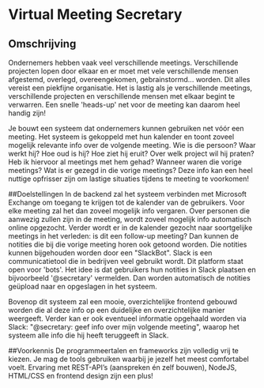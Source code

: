 # Virtual Meeting Secretary

## Omschrijving
Ondernemers hebben vaak veel verschillende meetings. Verschillende projecten lopen door elkaar en er moet met vele verschillende mensen afgestemd, overlegd, overeengekomen, gebrainstormd... worden. Dit alles vereist een piekfijne organisatie. Het is lastig als je verschillende meetings, verschillende projecten en verschillende mensen met elkaar begint te verwarren. Een snelle 'heads-up' net voor de meeting kan daarom heel handig zijn!

Je bouwt een systeem dat ondernemers kunnen gebruiken net vóór een meeting. Het systeem is gekoppeld met hun kalender en toont zoveel mogelijk relevante info over de volgende meeting. Wie is die persoon? Waar werkt hij? Hoe oud is hij? Hoe ziet hij eruit? Over welk project wil hij praten? Heb ik hiervoor al meetings met hem gehad? Wanneer waren die vorige meetings? Wat is er gezegd in die vorige meetings? Deze info kan een heel nuttige opfrisser zijn om lastige situaties tijdens te meeting te voorkomen!

##Doelstellingen
In de backend zal het systeem verbinden met Microsoft Exchange om toegang te krijgen tot de kalender van de gebruikers. Voor elke meeting zal het dan zoveel mogelijk info vergaren. Over personen die aanwezig zullen zijn in de meeting, wordt zoveel mogelijk info automatisch online opgezocht. Verder wordt er in de kalender gezocht naar soortgelijke meetings in het verleden: is dit een follow-up meeting? Dan kunnen de notities die bij die vorige meeting horen ook getoond worden. Die notities kunnen bijgehouden worden door een "SlackBot". Slack is een communicatietool die in bedrijven veel gebruikt wordt. Dit platform staat open voor 'bots'. Het idee is dat gebruikers hun notities in Slack plaatsen en bijvoorbeeld '@secretary' vermelden. Dan worden automatisch de notities geüpload naar en opgeslagen in het systeem.

Bovenop dit systeem zal een mooie, overzichtelijke frontend gebouwd worden die al deze info op een duidelijke en overzichtelijke manier weergeeft. Verder kan er ook eventueel informatie opgehaald worden via Slack: "@secretary: geef info over mijn volgende meeting", waarop het systeem alle info die hij heeft teruggeeft in Slack.

##Voorkennis
De programmeertalen en frameworks zijn volledig vrij te kiezen. Je mag de tools gebruiken waarbij je jezelf het meest comfortabel voelt. Ervaring met REST-API’s (aanspreken én zelf bouwen), NodeJS, HTML/CSS en frontend design zijn een plus!
